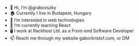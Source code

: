 - 👋 Hi, I’m @grabovszky
- 🏠 Currently I live in Budapest, Hungary
- 👀 I’m interested in web technologies
- 🌱 I’m currently learning React
- 🖥️ I work at Rackhost Ltd. as a Front-end Software Developer
- 📫 Reach me through my website gaborkristof.com, or DM
